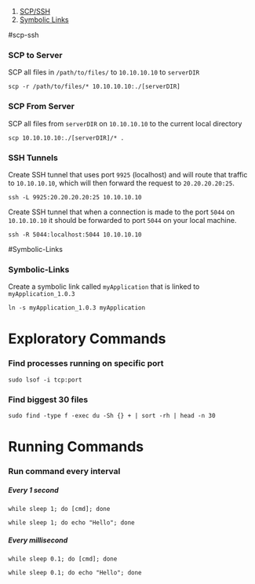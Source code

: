 1. [SCP/SSH](#scp-ssh)
1. [Symbolic Links](#Symbolic-Links)

#scp-ssh

### SCP to Server
SCP all files in `/path/to/files/` to `10.10.10.10` to `serverDIR`

`scp -r /path/to/files/* 10.10.10.10:./[serverDIR]`

### SCP From Server
SCP all files from `serverDIR` on `10.10.10.10` to the current local directory

`scp 10.10.10.10:./[serverDIR]/* .`

### SSH Tunnels
Create SSH tunnel that uses port `9925` (localhost) and will route that traffic to `10.10.10.10`, which will then forward the request to `20.20.20.20:25`.

`ssh -L 9925:20.20.20.20:25 10.10.10.10`

Create SSH tunnel that when a connection is made to the port `5044` on `10.10.10.10` it should be forwarded to port `5044` on your local machine.

`ssh -R 5044:localhost:5044 10.10.10.10`

#Symbolic-Links

### Symbolic-Links
Create a symbolic link called `myApplication` that is linked to `myApplication_1.0.3`

`ln -s myApplication_1.0.3 myApplication`

# Exploratory Commands

### Find processes running on specific port

`sudo lsof -i tcp:port`

### Find biggest 30 files

`sudo find -type f -exec du -Sh {} + | sort -rh | head -n 30`

# Running Commands

### Run command every interval

##### Every 1 second

`while sleep 1; do [cmd]; done` 

`while sleep 1; do echo "Hello"; done`

##### Every millisecond

`while sleep 0.1; do [cmd]; done` 

`while sleep 0.1; do echo "Hello"; done`
